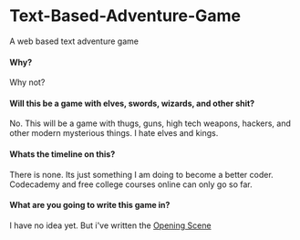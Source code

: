 Text-Based-Adventure-Game
=========================

A web based text adventure game

#### Why?
Why not?

#### Will this be a game with elves, swords, wizards, and other shit?
No. This will be a game with thugs, guns, high tech weapons, hackers, and other modern mysterious things. I hate elves and kings.

#### Whats the timeline on this?
There is none. Its just something I am doing to become a better coder. Codecademy and free college courses online can only go so far. 

#### What are you going to write this game in?
I have no idea yet. But i've written the [Opening Scene](https://github.com/skunkworx/Text-Based-Adventure-Game/blob/master/gamestart.md)

